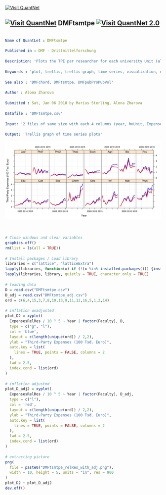 
[<img src="https://github.com/QuantLet/Styleguide-and-Validation-procedure/blob/master/pictures/banner.png" alt="Visit QuantNet">](http://quantlet.de/index.php?p=info)

## [<img src="https://github.com/QuantLet/Styleguide-and-Validation-procedure/blob/master/pictures/qloqo.png" alt="Visit QuantNet">](http://quantlet.de/) **DMFtsmtpe** [<img src="https://github.com/QuantLet/Styleguide-and-Validation-procedure/blob/master/pictures/QN2.png" width="60" alt="Visit QuantNet 2.0">](http://quantlet.de/d3/ia)


```yaml

Name of QuantLet : DMFtsmtpe

Published in : DMF - Drittmittelforschung

Description: 'Plots the TPE per researcher for each university Unit (also inflation adjusted)'

Keywords : 'plot, trellis, trellis graph, time series, visualization, data visualization, analysis, discriptive methods, graphical representation, discriptive, descriptive-statistics'

See also : 'DMFchord, DMFtsmtpe, DMFpubProPubVol'

Author : Alona Zharova

Submitted : Sat, Jan 06 2018 by Marius Sterling, Alona Zharova

Datafile : 'DMFtsmtpe.csv'

Input: '2 files of same size with each 4 columns (year, huUnit, Expenses, Expenses relative to number of researcher)'

Output: 'Trellis graph of time series plots'
```

![Picture1](DMFtsmtpe_relRes_with_adj.png)


```r


# Close windows and clear variables
graphics.off()
rm(list = ls(all = TRUE))

# Install packages / Load library
libraries = c("lattice", "latticeExtra")
lapply(libraries, function(x) if (!(x %in% installed.packages())) {install.packages(x)})
lapply(libraries, library, quietly = TRUE, character.only = TRUE)

# loading data
D = read.csv("DMFtsmtpe.csv")
D_adj = read.csv("DMFtsmtpe_adj.csv")
ord = c(6,4,15,3,7,8,10,13,9,11,12,16,5,1,2,14)

# inflation unadjusted 
plot_D2 = xyplot(
  ExpensesRelRes / 10 ^ 5 ~ Year | factor(Faculty), D,
  type = c("g", "l"),
  col = 'blue',
  layout = c(length(unique(ord)) / 2,2),
  ylab = "Third-Party Expenses (100 Tsd. Euro)",
  auto.key = list(
    lines = TRUE, points = FALSE, columns = 2
  ),
  lwd = 2.5,
  index.cond = list(ord)
)

# inflation adjusted
plot_D_adj2 = xyplot(
  ExpensesRelRes / 10 ^ 5 ~ Year | factor(Faculty), D_adj,
  type = c("l"),
  col = 'red',
  layout = c(length(unique(ord)) / 2,2),
  ylab = "Third-Party Expenses (100 Tsd. Euro)",
  auto.key = list(
    lines = TRUE, points = FALSE, columns = 2
  ),
  lwd = 2.5,
  index.cond = list(ord)
)

# extracting picture
png(
  file = paste0("DMFtsmtpe_relRes_with_adj.png"),
  width = 10, height = 5, units = "in", res = 900
)
plot_D2 + plot_D_adj2
dev.off()
        
```
